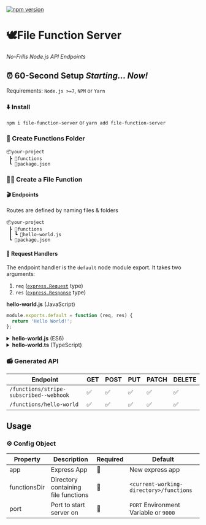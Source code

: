[![npm version](https://badge.fury.io/js/file-function-server.svg)](https://badge.fury.io/js/file-function-server)

# 🕊File Function Server

*No-Frills Node.js API Endpoints*

<!-- *So simple a neanderthal could use it*
 <img src="https://media.giphy.com/media/8xsrNAZGhTCW4/source.gif" height="200"/> -->

## ⏰ 60-Second Setup *Starting... Now!*
Requirements: `Node.js >=7`, `NPM` or `Yarn`

### ⬇️ Install
`
npm i file-function-server
`
or 
`
yarn add file-function-server
`

### 📂 Create Functions Folder
```
📦your-project
 ┣ 📂functions
 ┗ 📜package.json
``` 

### 👨‍🏭 Create a File Function

#### 🎬 Endpoints
Routes are defined by naming files & folders
```
📦your-project
 ┣ 📂functions
 ┃ ┗ 📜hello-world.js
 ┗ 📜package.json
``` 

#### 🤠 Request Handlers

The endpoint handler is the `default` node module export. It takes two arguments: 
1. `req` (<a href="https://expressjs.com/en/5x/api.html#req">`express.Request`</a> type) 
2. `res` (<a href="https://expressjs.com/en/5x/api.html#res">`express.Response`</a> type)

**hello-world.js** (JavaScript)
```javascript
module.exports.default = function (req, res) {
  return 'Hello World!';
};

```

<details>
 <summary><b>hello-world.js</b> (ES6)</summary>
<p>

```javascript
export default (req, res) => 'Hello World!';
```

</p>
</details>  

<details>
 <summary><b>hello-world.ts</b> (TypeScript)</summary>
<p>

```typescript
import { FileFunctionHandler } from 'file-function-server';

export default ((req, res) => {
 // Intellisense enabled!
 return 'Hello World!';
}) as FileFunctionHandler;
```

</p>
</details>  

### 📻 Generated API

| Endpoint| GET | POST | PUT | PATCH | DELETE |
|---------------------------------------|-----|------|-----|-------|--------|
| `/functions/stripe-subscribed--webhook` | ✅|✅| ✅|✅| ✅|
| `/functions/hello-world` |✅|✅|✅|✅|✅|

<!-- generated with https://www.tablesgenerator.com/markdown_tables# -->

## Usage

### ⚙️ Config Object 
| Property     | Description                         | Required | Default                                 |
|--------------|-------------------------------------|----------|-----------------------------------------|
| app          | Express App                         | 🚫        | New express app                         |
| functionsDir | Directory containing file functions | 🚫        | `<current-working-directory>/functions` |
| port         | Port to start server on             | 🚫        | `PORT` Environment Variable or `9000`   |

<!-- <img height="100" src="https://media.giphy.com/media/l41Yd4OGP1NDJRKdq/giphy.gif"/> -->
